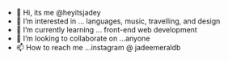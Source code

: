 - 👋 Hi, its me @heyitsjadey
- 👀 I’m interested in ... languages, music, travelling, and design
- 🌱 I’m currently learning ... front-end web development
- 💞️ I’m looking to collaborate on ...anyone
- 📫 How to reach me ...instagram @ jadeemeraldb

<!---
jadebandao/jadebandao is a ✨ special ✨ repository because its `README.md` (this file) appears on your GitHub profile.
You can click the Preview link to take a look at your changes.
--->
